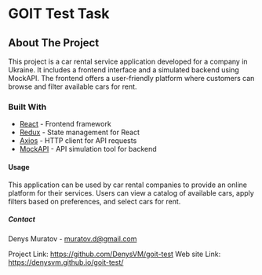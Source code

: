 # GOIT Test Task

## About The Project

This project is a car rental service application developed for a company in Ukraine. It includes a frontend interface and a simulated backend using MockAPI. The frontend offers a user-friendly platform where customers can browse and filter available cars for rent.

### Built With

- [React](https://reactjs.org/) - Frontend framework
- [Redux](https://redux.js.org/) - State management for React
- [Axios](https://github.com/axios/axios) - HTTP client for API requests
- [MockAPI](https://mockapi.io/) - API simulation tool for backend

#### Usage

This application can be used by car rental companies to provide an online platform for their services. Users can view a catalog of available cars, apply filters based on preferences, and select cars for rent.

##### Contact

Denys Muratov - muratov.d@gmail.com

Project Link: https://github.com/DenysVM/goit-test
Web site Link: https://denysvm.github.io/goit-test/
